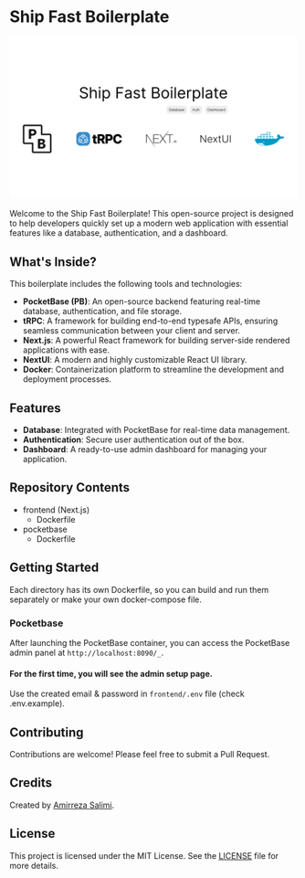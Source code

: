 # Ship Fast Boilerplate

![Screenshot](shot.png)

Welcome to the Ship Fast Boilerplate! This open-source project is designed to help developers quickly set up a modern web application with essential features like a database, authentication, and a dashboard.

## What's Inside?

This boilerplate includes the following tools and technologies:

- **PocketBase (PB)**: An open-source backend featuring real-time database, authentication, and file storage.
- **tRPC**: A framework for building end-to-end typesafe APIs, ensuring seamless communication between your client and server.
- **Next.js**: A powerful React framework for building server-side rendered applications with ease.
- **NextUI**: A modern and highly customizable React UI library.
- **Docker**: Containerization platform to streamline the development and deployment processes.

## Features

- **Database**: Integrated with PocketBase for real-time data management.
- **Authentication**: Secure user authentication out of the box.
- **Dashboard**: A ready-to-use admin dashboard for managing your application.

## Repository Contents

- frontend (Next.js)
  - Dockerfile
- pocketbase
  - Dockerfile

## Getting Started

Each directory has its own Dockerfile, so you can build and run them separately or make your own docker-compose file.

### Pocketbase

After launching the PocketBase container, you can access the PocketBase admin panel at `http://localhost:8090/_`. 
#### For the first time, you will see the admin setup page.
Use the created email & password in `frontend/.env` file (check .env.example).

## Contributing

Contributions are welcome! Please feel free to submit a Pull Request.

## Credits

Created by [Amirreza Salimi](https://github.com/amirrezasalimi).

## License

This project is licensed under the MIT License. See the [LICENSE](LICENSE) file for more details.
